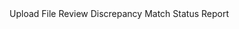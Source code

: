 <nav class="navbar">
  <a routerLink="/" routerLinkActive="active">Upload File</a>
  <a routerLink="/review-discrepancy" routerLinkActive="active">Review Discrepancy</a>
  <a routerLink="/match-status" routerLinkActive="active">Match Status</a>
  <a routerLink="/report" routerLinkActive="active">Report</a>
</nav>
